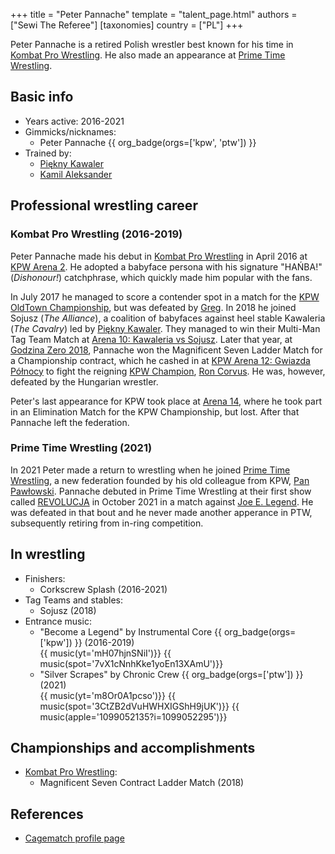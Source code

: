 +++
title = "Peter Pannache"
template = "talent_page.html"
authors = ["Sewi The Referee"]
[taxonomies]
country = ["PL"]
+++

Peter Pannache is a retired Polish wrestler best known for his time in [Kombat Pro Wrestling](@/o/kpw.md). He also made an appearance at [Prime Time Wrestling](@/o/ptw.md).

## Basic info

* Years active: 2016-2021
* Gimmicks/nicknames:
  - Peter Pannache {{ org_badge(orgs=['kpw', 'ptw']) }}
* Trained by:
  - [Piękny Kawaler](@/w/piekny-kawaler.md)
  - [Kamil Aleksander](@/w/kamil-aleksander.md)

## Professional wrestling career

### Kombat Pro Wrestling (2016-2019)

Peter Pannache made his debut in [Kombat Pro Wrestling](@/o/kpw.md) in April 2016 at [KPW Arena 2](@/e/kpw/2016-04-30-kpw-arena-2.md). He adopted a babyface persona with his signature "HAŃBA!" (_Dishonour!_) catchphrase, which quickly made him popular with the fans.

In July 2017 he managed to score a contender spot in a match for the [KPW OldTown Championship](@/c/kpw-old-town-championship.md), but was defeated by [Greg](@/w/greg.md). In 2018 he joined Sojusz (_The Alliance_), a coalition of babyfaces against heel stable Kawaleria (_The Cavalry_) led by [Piękny Kawaler](@/w/piekny-kawaler.md). They managed to win their Multi-Man Tag Team Match at [Arena 10: Kawaleria vs Sojusz](@/e/kpw/2018-05-26-kpw-arena-x-kawaleria-vs-sojusz.md).
Later that year, at [Godzina Zero 2018](@/e/kpw/2018-08-11-kpw-godzina-zero-2018.md), Pannache won the Magnificent Seven Ladder Match for a Championship contract, which he cashed in at [KPW Arena 12: Gwiazda Północy](@/e/kpw/2019-01-19-kpw-arena-12-gwiazda-polnocy.md) to fight the reigning [KPW Champion](@/c/kpw-championship.md), [Ron Corvus](@/w/ron-corvus.md). He was, however, defeated by the Hungarian wrestler.

Peter's last appearance for KPW took place at [Arena 14](@/e/kpw/2019-06-15-kpw-arena-14-nastepny-poziom.md), where he took part in an Elimination Match for the KPW Championship, but lost. After that Pannache left the federation.

### Prime Time Wrestling (2021)

In 2021 Peter made a return to wrestling when he joined [Prime Time Wrestling](@/o/ptw.md), a new federation founded by his old colleague from KPW, [Pan Pawłowski](@/w/pan-pawlowski.md). Pannache debuted in Prime Time Wrestling at their first show called [REVOLUCJA](@/e/ptw/2021-10-09-ptw-1-revolucja.md) in October 2021 in a match against [Joe E. Legend](@/w/joe-legend.md). He was defeated in that bout and he never made another apperance in PTW, subsequently retiring from in-ring competition.

## In wrestling

* Finishers:
  - Corkscrew Splash (2016-2021)
* Tag Teams and stables:
  - Sojusz (2018)
* Entrance music:
  - "Become a Legend" by Instrumental Core
 {{ org_badge(orgs=['kpw']) }} (2016-2019) <br>
 {{ music(yt='mH07hjnSNiI')}}
 {{ music(spot='7vX1cNnhKke1yoEn13XAmU')}}
  - "Silver Scrapes" by Chronic Crew
 {{ org_badge(orgs=['ptw']) }} (2021) <br>
 {{ music(yt='m8Or0A1pcso')}}
 {{ music(spot='3CtZB2dVuHWHXIGShH9jUK')}}
 {{ music(apple='1099052135?i=1099052295')}}

## Championships and accomplishments

* [Kombat Pro Wrestling](@/o/kpw.md):
  - Magnificent Seven Contract Ladder Match (2018)

## References

* [Cagematch profile page](https://www.cagematch.net/?id=2&nr=19663)
